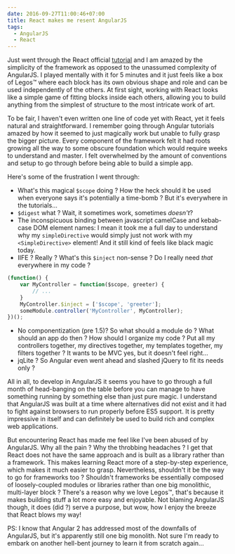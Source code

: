 ```yaml
---
date: 2016-09-27T11:00:46+07:00
title: React makes me resent AngularJS
tags:
  - AngularJS
  - React
---
```


Just went through the React official [tutorial](https://facebook.github.io/react/docs/tutorial.html) and I am amazed by the simplicity of the framework as opposed to the unassumed complexity of AngularJS. I played mentally with it for 5 minutes and it just feels like a box of Legos™ where each block has its own obvious shape and role and can be used independently of the others. At first sight, working with React looks like a simple game of fitting blocks inside each others, allowing you to build anything from the simplest of structure to the most intricate work of art.

To be fair, I haven't even written one line of code yet with React, yet it feels natural and straightforward. I remember going through Angular tutorials amazed by how it seemed to just magically work but unable to fully grasp the bigger picture. Every component of the framework felt it had roots growing all the way to some obscure foundation which would require weeks to understand and master. I felt overwhelmed by the amount of conventions and setup to go through before being able to build a simple app.

Here's some of the frustration I went through:

- What's this magical `$scope` doing ? How the heck should it be used when everyone says it's potentially a time-bomb ? But it's everywhere in the tutorials...
- `$digest` what ? Wait, it sometimes work, sometimes *doesn't*?
- The inconspicuous binding between javascript camelCase and kebab-case DOM element names: I mean it took me a full day to understand why my `simpleDirective` would simply just not work with my `<SimpleDirective>` element! And it still kind of feels like black magic today.
- IIFE ? Really ? What's this `$inject` non-sense ? Do I really need *that* everywhere in my code ?

```javascript
(function() {
    var MyController = function($scope, greeter) {
        // ...
    }
    MyController.$inject = ['$scope', 'greeter'];
    someModule.controller('MyController', MyController);
})();
```
- No componentization (pre 1.5)? So what should a module do ? What should an app do then ? How should I organize my code ? Put all my controllers together, my directives together, my templates together, my filters together ? It wants to be MVC yes, but it doesn't feel right...
- jqLite ? So Angular even went ahead and slashed jQuery to fit its needs only ? 

All in all, to develop in AngularJS it seems you have to go through a full month of head-banging on the table before you can manage to have something running by something else than just pure magic. I understand that AngularJS was built at a time where alternatives did not exist and it had to fight against browsers to run properly before ES5 support. It is pretty impressive in itself and can definitely be used to build rich and complex web applications.

But encountering React has made me feel like I've been abused of by AngularJS. Why all the pain ? Why the throbbing headaches ? I get that React does not have the same approach and is built as a library rather than a framework. This makes learning React more of a step-by-step experience, which makes it much easier to grasp. Nevertheless, shouldn't it be the way to go for frameworks too ? Shouldn't frameworks be essentially composed of loosely-coupled modules or libraries rather than one big monolithic, multi-layer block ? There's a reason why we love Legos™, that's because it makes building stuff a lot more easy and enjoyable. Not blaming AngularJS though, it does (did ?) serve a purpose, but wow, how I enjoy the breeze that React blows my way!

PS: I know that Angular 2 has addressed most of the downfalls of AngularJS, but it's apparently still one big monolith. Not sure I'm ready to embark on another hell-bent journey to learn it from scratch again...

